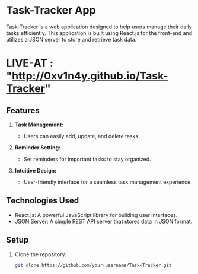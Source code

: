 

# Task-Tracker App

Task-Tracker is a web application designed to help users manage their daily tasks efficiently. This application is built using React.js for the front-end and utilizes a JSON server to store and retrieve task data.

# LIVE-AT : "http://0xv1n4y.github.io/Task-Tracker"





## Features

1. **Task Management:**
   - Users can easily add, update, and delete tasks.

2. **Reminder Setting:**
   - Set reminders for important tasks to stay organized.

3. **Intuitive Design:**
   - User-friendly interface for a seamless task management experience.

## Technologies Used

 - React.js: A powerful JavaScript library for building user interfaces.
 - JSON Server: A simple REST API server that stores data in JSON format.

## Setup

1. Clone the repository:

   ```bash
   git clone https://github.com/your-username/Task-Tracker.git

